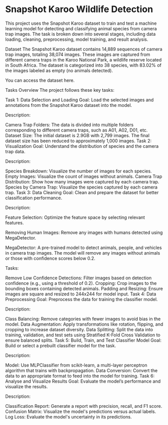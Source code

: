 # Snapshot Karoo Wildlife Detection
This project uses the Snapshot Karoo dataset to train and test a machine learning model for detecting and classifying animal species from camera trap images. The task is broken down into several stages, including data loading, cleaning, preprocessing, model training, and result analysis.

Dataset
The Snapshot Karoo dataset contains 14,889 sequences of camera trap images, totaling 38,074 images. These images are captured from different camera traps in the Karoo National Park, a wildlife reserve located in South Africa. The dataset is categorized into 38 species, with 83.02% of the images labeled as empty (no animals detected).

You can access the dataset here.

Tasks Overview
The project follows these key tasks:

Task 1: Data Selection and Loading
Goal:
Load the selected images and annotations from the Snapshot Karoo dataset into the model.

Description:

Camera Trap Folders: The data is divided into multiple folders corresponding to different camera traps, such as A01, A02, D01, etc.
Dataset Size: The initial dataset is 2.9GB with 2,799 images. The final dataset size has been reduced to approximately 1,000 images.
Task 2: Visualization
Goal:
Understand the distribution of species and the camera trap data.

Description:

Species Breakdown: Visualize the number of images for each species.
Empty Images: Visualize the count of images without animals.
Camera Trap Distribution: Show how many images were captured by each camera trap.
Species by Camera Trap: Visualize the species captured by each camera trap.
Task 3: Data Cleaning
Goal:
Clean and prepare the dataset for better classification performance.

Description:

Feature Selection: Optimize the feature space by selecting relevant features.

Removing Human Images: Remove any images with humans detected using MegaDetector.

MegaDetector:
A pre-trained model to detect animals, people, and vehicles in camera trap images. The model will remove any images without animals or those with confidence scores below 0.2.

Tasks:

Remove Low Confidence Detections: Filter images based on detection confidence (e.g., using a threshold of 0.2).
Cropping: Crop images to the bounding boxes containing detected animals.
Padding and Resizing: Ensure images are square and resized to 244x244 for model input.
Task 4: Data Preprocessing
Goal:
Preprocess the data for training the classifier model.

Description:

Class Balancing: Remove categories with fewer images to avoid bias in the model.
Data Augmentation: Apply transformations like rotation, flipping, and cropping to increase dataset diversity.
Data Splitting: Split the data into training, validation, and test sets using Stratified K-Fold Cross Validation to ensure balanced splits.
Task 5: Build, Train, and Test Classifier Model
Goal:
Build or select a prebuilt classifier model for the task.

Description:

Model: Use MLPClassifier from scikit-learn, a multi-layer perceptron algorithm that trains with backpropagation.
Data Conversion: Convert the data to an appropriate format to feed into the model for training.
Task 6: Analyse and Visualize Results
Goal:
Evaluate the model’s performance and visualize the results.

Description:

Classification Report: Generate a report with precision, recall, and F1 score.
Confusion Matrix: Visualize the model's predictions versus actual labels.
Log Loss: Evaluate the model's uncertainty in its predictions.
